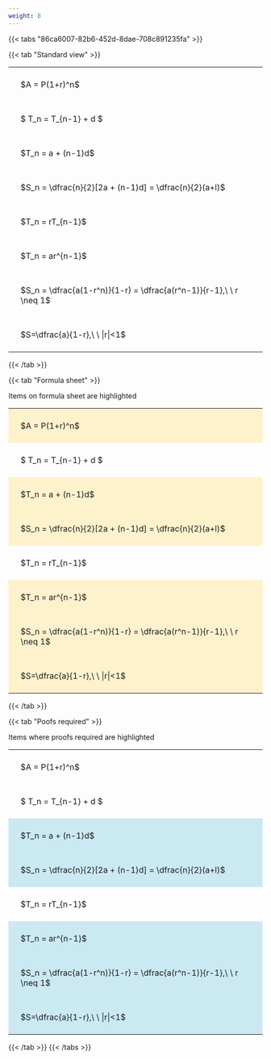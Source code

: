 ```yaml
---
weight: 8
---
```


{{< tabs "86ca6007-82b6-452d-8dae-708c891235fa" >}}

{{< tab "Standard view" >}}

<style type="text/css">
#T_b70e6 th.col_heading {
  text-align: left;
  font-size: 1em;
}
#T_b70e6 td {
  text-align: left;
  font-size: 1em;
  padding: 1.5em;
}
</style>
<table id="T_b70e6">
  <thead>
  </thead>
  <tbody>
    <tr>
      <td id="T_b70e6_row0_col0" class="data row0 col0" >$A = P(1+r)^n$</td>
    </tr>
    <tr>
      <td id="T_b70e6_row1_col0" class="data row1 col0" >$ T_n = T_{n-1} + d $</td>
    </tr>
    <tr>
      <td id="T_b70e6_row2_col0" class="data row2 col0" >$T_n = a + (n-1)d$</td>
    </tr>
    <tr>
      <td id="T_b70e6_row3_col0" class="data row3 col0" >$S_n = \dfrac{n}{2}[2a + (n-1)d] = \dfrac{n}{2}(a+l)$</td>
    </tr>
    <tr>
      <td id="T_b70e6_row4_col0" class="data row4 col0" >$T_n = rT_{n-1}$</td>
    </tr>
    <tr>
      <td id="T_b70e6_row5_col0" class="data row5 col0" >$T_n = ar^{n-1}$</td>
    </tr>
    <tr>
      <td id="T_b70e6_row6_col0" class="data row6 col0" >$S_n = \dfrac{a(1-r^n)}{1-r} = \dfrac{a(r^n-1)}{r-1},\ \  r \neq 1$</td>
    </tr>
    <tr>
      <td id="T_b70e6_row7_col0" class="data row7 col0" >$S=\dfrac{a}{1-r},\ \ |r|<1$</td>
    </tr>
  </tbody>
</table>
{{< /tab >}}

{{< tab "Formula sheet" >}}

Items on formula sheet are highlighted 
<br>
<style type="text/css">
#T_ad4fc th.col_heading {
  text-align: left;
  font-size: 1em;
}
#T_ad4fc td {
  text-align: left;
  font-size: 1em;
  padding: 1.5em;
}
#T_ad4fc_row0_col0, #T_ad4fc_row2_col0, #T_ad4fc_row3_col0, #T_ad4fc_row5_col0, #T_ad4fc_row6_col0, #T_ad4fc_row7_col0 {
  background-color: rgba(255,194,10, 0.2);
}
#T_ad4fc_row1_col0, #T_ad4fc_row4_col0 {
  background-color: rgba(0,0,0,0);
}
</style>
<table id="T_ad4fc">
  <thead>
  </thead>
  <tbody>
    <tr>
      <td id="T_ad4fc_row0_col0" class="data row0 col0" >$A = P(1+r)^n$</td>
    </tr>
    <tr>
      <td id="T_ad4fc_row1_col0" class="data row1 col0" >$ T_n = T_{n-1} + d $</td>
    </tr>
    <tr>
      <td id="T_ad4fc_row2_col0" class="data row2 col0" >$T_n = a + (n-1)d$</td>
    </tr>
    <tr>
      <td id="T_ad4fc_row3_col0" class="data row3 col0" >$S_n = \dfrac{n}{2}[2a + (n-1)d] = \dfrac{n}{2}(a+l)$</td>
    </tr>
    <tr>
      <td id="T_ad4fc_row4_col0" class="data row4 col0" >$T_n = rT_{n-1}$</td>
    </tr>
    <tr>
      <td id="T_ad4fc_row5_col0" class="data row5 col0" >$T_n = ar^{n-1}$</td>
    </tr>
    <tr>
      <td id="T_ad4fc_row6_col0" class="data row6 col0" >$S_n = \dfrac{a(1-r^n)}{1-r} = \dfrac{a(r^n-1)}{r-1},\ \  r \neq 1$</td>
    </tr>
    <tr>
      <td id="T_ad4fc_row7_col0" class="data row7 col0" >$S=\dfrac{a}{1-r},\ \ |r|<1$</td>
    </tr>
  </tbody>
</table>
{{< /tab >}}

{{< tab "Poofs required" >}}

Items where proofs required are highlighted 
<br>
<style type="text/css">
#T_f005f th.col_heading {
  text-align: left;
  font-size: 1em;
}
#T_f005f td {
  text-align: left;
  font-size: 1em;
  padding: 1.5em;
}
#T_f005f_row0_col0, #T_f005f_row1_col0, #T_f005f_row4_col0 {
  background-color: rgba(0,0,0,0);
}
#T_f005f_row2_col0, #T_f005f_row3_col0, #T_f005f_row5_col0, #T_f005f_row6_col0, #T_f005f_row7_col0 {
  background-color: rgba(0,150,200, 0.2);
}
</style>
<table id="T_f005f">
  <thead>
  </thead>
  <tbody>
    <tr>
      <td id="T_f005f_row0_col0" class="data row0 col0" >$A = P(1+r)^n$</td>
    </tr>
    <tr>
      <td id="T_f005f_row1_col0" class="data row1 col0" >$ T_n = T_{n-1} + d $</td>
    </tr>
    <tr>
      <td id="T_f005f_row2_col0" class="data row2 col0" >$T_n = a + (n-1)d$</td>
    </tr>
    <tr>
      <td id="T_f005f_row3_col0" class="data row3 col0" >$S_n = \dfrac{n}{2}[2a + (n-1)d] = \dfrac{n}{2}(a+l)$</td>
    </tr>
    <tr>
      <td id="T_f005f_row4_col0" class="data row4 col0" >$T_n = rT_{n-1}$</td>
    </tr>
    <tr>
      <td id="T_f005f_row5_col0" class="data row5 col0" >$T_n = ar^{n-1}$</td>
    </tr>
    <tr>
      <td id="T_f005f_row6_col0" class="data row6 col0" >$S_n = \dfrac{a(1-r^n)}{1-r} = \dfrac{a(r^n-1)}{r-1},\ \  r \neq 1$</td>
    </tr>
    <tr>
      <td id="T_f005f_row7_col0" class="data row7 col0" >$S=\dfrac{a}{1-r},\ \ |r|<1$</td>
    </tr>
  </tbody>
</table>
{{< /tab >}}
{{< /tabs >}}